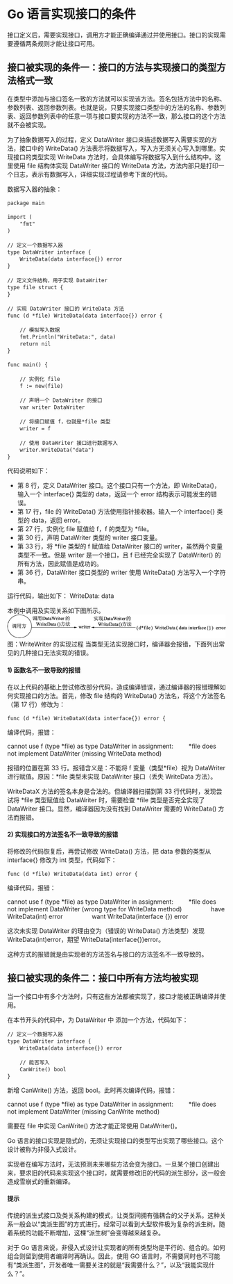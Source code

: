 # Go 语言实现接口的条件

接口定义后，需要实现接口，调用方才能正确编译通过并使用接口。接口的实现需要遵循两条规则才能让接口可用。

## 接口被实现的条件一：接口的方法与实现接口的类型方法格式一致

在类型中添加与接口签名一致的方法就可以实现该方法。签名包括方法中的名称、参数列表、返回参数列表。也就是说，只要实现接口类型中的方法的名称、参数列表、返回参数列表中的任意一项与接口要实现的方法不一致，那么接口的这个方法就不会被实现。

为了抽象数据写入的过程，定义 DataWriter 接口来描述数据写入需要实现的方法，接口中的 WriteData() 方法表示将数据写入，写入方无须关心写入到哪里。实现接口的类型实现 WriteData 方法时，会具体编写将数据写入到什么结构中。这里使用 file 结构体实现 DataWriter 接口的 WriteData 方法，方法内部只是打印一个日志，表示有数据写入，详细实现过程请参考下面的代码。

数据写入器的抽象：

```
package main

import (
    "fmt"
)

// 定义一个数据写入器
type DataWriter interface {
    WriteData(data interface{}) error
}

// 定义文件结构，用于实现 DataWriter
type file struct {
}

// 实现 DataWriter 接口的 WriteData 方法
func (d *file) WriteData(data interface{}) error {

    // 模拟写入数据
    fmt.Println("WriteData:", data)
    return nil
}

func main() {

    // 实例化 file
    f := new(file)

    // 声明一个 DataWriter 的接口
    var writer DataWriter

    // 将接口赋值 f，也就是*file 类型
    writer = f

    // 使用 DataWriter 接口进行数据写入
    writer.WriteData("data")
}
```

代码说明如下：

*   第 8 行，定义 DataWriter 接口。这个接口只有一个方法，即 WriteData()，输入一个 interface{} 类型的 data，返回一个 error 结构表示可能发生的错误。
*   第 17 行，file 的 WriteData() 方法使用指针接收器。输入一个 interface{} 类型的 data，返回 error。
*   第 27 行，实例化 file 赋值给 f，f 的类型为 *file。
*   第 30 行，声明 DataWriter 类型的 writer 接口变量。
*   第 33 行，将 *file 类型的 f 赋值给 DataWriter 接口的 writer，虽然两个变量类型不一致。但是 writer 是一个接口，且 f 已经完全实现了 DataWriter() 的所有方法，因此赋值是成功的。
*   第 36 行，DataWriter 接口类型的 writer 使用 WriteData() 方法写入一个字符串。

运行代码，输出如下：
WriteData: data

本例中调用及实现关系如下图所示。![](img/af42d3f2e1f6e81fcde9f6d963895a71.jpg)
图：WriteWriter 的实现过程
当类型无法实现接口时，编译器会报错，下面列出常见的几种接口无法实现的错误。

#### 1) 函数名不一致导致的报错

在以上代码的基础上尝试修改部分代码，造成编译错误，通过编译器的报错理解如何实现接口的方法。首先，修改 file 结构的 WriteData() 方法名，将这个方法签名（第 17 行）修改为：

```
func (d *file) WriteDataX(data interface{}) error {
```

编译代码，报错：

cannot use f (type *file) as type DataWriter in assignment:
        *file does not implement DataWriter (missing WriteData method)

报错的位置在第 33 行。报错含义是：不能将 f 变量（类型*file）视为 DataWriter 进行赋值。原因：*file 类型未实现 DataWriter 接口（丢失 WriteData 方法）。

WriteDataX 方法的签名本身是合法的。但编译器扫描到第 33 行代码时，发现尝试将 *file 类型赋值给 DataWriter 时，需要检查 *file 类型是否完全实现了 DataWriter 接口。显然，编译器因为没有找到 DataWriter 需要的 WriteData() 方法而报错。

#### 2) 实现接口的方法签名不一致导致的报错

将修改的代码恢复后，再尝试修改 WriteData() 方法，把 data 参数的类型从 interface{} 修改为 int 类型，代码如下：

```
func (d *file) WriteData(data int) error {
```

编译代码，报错：

cannot use f (type *file) as type DataWriter in assignment:
        *file does not implement DataWriter (wrong type for WriteData method)
                have WriteData(int) error
                want WriteData(interface {}) error

这次未实现 DataWriter 的理由变为（错误的 WriteData() 方法类型）发现 WriteData(int)error，期望 WriteData(interface{})error。

这种方式的报错就是由实现者的方法签名与接口的方法签名不一致导致的。

## 接口被实现的条件二：接口中所有方法均被实现

当一个接口中有多个方法时，只有这些方法都被实现了，接口才能被正确编译并使用。

在本节开头的代码中，为 DataWriter 中 添加一个方法，代码如下：

```
// 定义一个数据写入器
type DataWriter interface {
    WriteData(data interface{}) error

    // 能否写入
    CanWrite() bool
}
```

新增 CanWrite() 方法，返回 bool。此时再次编译代码，报错：

cannot use f (type *file) as type DataWriter in assignment:
        *file does not implement DataWriter (missing CanWrite method)

需要在 file 中实现 CanWrite() 方法才能正常使用 DataWriter()。

Go 语言的接口实现是隐式的，无须让实现接口的类型写出实现了哪些接口。这个设计被称为非侵入式设计。

实现者在编写方法时，无法预测未来哪些方法会变为接口。一旦某个接口创建出来，要求旧的代码来实现这个接口时，就需要修改旧的代码的派生部分，这一般会造成雪崩式的重新编译。

#### 提示

传统的派生式接口及类关系构建的模式，让类型间拥有强耦合的父子关系。这种关系一般会以“类派生图”的方式进行。经常可以看到大型软件极为复杂的派生树。随着系统的功能不断增加，这棵“派生树”会变得越来越复杂。

对于 Go 语言来说，非侵入式设计让实现者的所有类型均是平行的、组合的。如何组合则留到使用者编译时再确认。因此，使用 GO 语言时，不需要同时也不可能有“类派生图”，开发者唯一需要关注的就是“我需要什么？”，以及“我能实现什么？”。